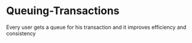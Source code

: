 # Queuing-Transactions
Every user gets a queue for his transaction and it improves efficiency and consistency 
